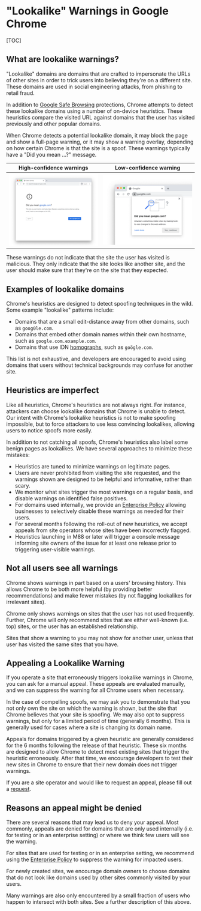# "Lookalike" Warnings in Google Chrome

[TOC]

## What are lookalike warnings?

"Lookalike" domains are domains that are crafted to impersonate the URLs of
other sites in order to trick users into believing they're on a different site.
These domains are used in social engineering attacks, from phishing to retail
fraud.

In addition to [Google Safe Browsing](https://safebrowsing.google.com/)
protections, Chrome attempts to detect these lookalike domains using a number of
on-device heuristics. These heuristics compare the visited URL against domains
that the user has visited previously and other popular domains.

When Chrome detects a potential lookalike domain, it may block the page and show
a full-page warning, or it may show a warning overlay, depending on how certain
Chrome is that the site is a spoof. These warnings typically have a "Did you
mean ...?" message.

| High-confidence warnings               | Low-confidence warning        |
|:--------------------------------------:|:-----------------------------:|
| ![Interstitial page](interstitial.png) | ![Safety Tip bubble](tip.png) |

These warnings do not indicate that the site the user has visited is malicious.
They only indicate that the site looks like another site, and the user should
make sure that they're on the site that they expected.

## Examples of lookalike domains

Chrome's heuristics are designed to detect spoofing techniques in the wild. Some
example "lookalike" patterns include:

 * Domains that are a small edit-distance away from other domains, such as
   `goog0le.com`.
 * Domains that embed other domain names within their own hostname, such as
   `google.com.example.com`.
 * Domains that use IDN
   [homographs](https://chromium.googlesource.com/chromium/src/+/main/docs/idn.md),
   such as `goögle.com`.

This list is not exhaustive, and developers are encouraged to avoid using
domains that users without technical backgrounds may confuse for another site.


## Heuristics are imperfect

Like all heuristics, Chrome's heuristics are not always right. For instance,
attackers can choose lookalike domains that Chrome is unable to detect. Our
intent with Chrome's lookalike heuristics is not to make spoofing impossible,
but to force attackers to use less convincing lookalikes, allowing users to
notice spoofs more easily.

In addition to not catching all spoofs, Chrome's heuristics also label some
benign pages as lookalikes. We have several approaches to minimize these
mistakes:

 * Heuristics are tuned to minimize warnings on legitimate pages.
 * Users are never prohibited from visiting the site requested, and the warnings
   shown are designed to be helpful and informative, rather than scary.
 * We monitor what sites trigger the most warnings on a regular basis, and
   disable warnings on identified false positives.
 * For domains used internally, we provide an [Enterprise
   Policy](https://cloud.google.com/docs/chrome-enterprise/policies/?policy=LookalikeWarningAllowlistDomains)
   allowing businesses to selectively disable these warnings as needed for their
   users.
 * For several months following the roll-out of new heuristics, we accept
   appeals from site operators whose sites have been incorrectly flagged.
 * Heuristics launching in M88 or later will trigger a console message informing
   site owners of the issue for at least one release prior to triggering
   user-visible warnings.


## Not all users see all warnings

Chrome shows warnings in part based on a users' browsing history. This allows
Chrome to be both more helpful (by providing better recommendations) and make
fewer mistakes (by not flagging lookalikes for irrelevant sites).

Chrome only shows warnings on sites that the user has not used frequently.
Further, Chrome will only recommend sites that are either well-known (i.e. top)
sites, or the user has an established relationship.

Sites that show a warning to you may not show for another user, unless that user
has visited the same sites that you have.


## Appealing a Lookalike Warning

If you operate a site that erroneously triggers lookalike warnings in Chrome,
you can ask for a manual appeal. These appeals are evaluated manually, and we
can suppress the warning for all Chrome users when necessary.

In the case of compelling spoofs, we may ask you to demonstrate that you not
only own the site on which the warning is shown, but the site that Chrome
believes that your site is spoofing. We may also opt to suppress warnings, but
only for a limited period of time (generally 6 months). This is generally used
for cases where a site is changing its domain name.

Appeals for domains triggered by a given heuristic are generally considered for
the 6 months following the release of that heuristic. These six months are
designed to allow Chrome to detect most existing sites that trigger the
heuristic erroneously. After that time, we encourage developers to test their
new sites in Chrome to ensure that their new domain does not trigger warnings.

If you are a site operator and would like to request an appeal, please fill out
a [request](https://forms.gle/BxV3JGbCbRjucDxq6).


## Reasons an appeal might be denied

There are several reasons that may lead us to deny your appeal. Most commonly,
appeals are denied for domains that are only used internally (i.e. for testing
or in an enterprise setting) or where we think few users will see the warning.

For sites that are used for testing or in an enterprise setting, we recommend
using the [Enterprise
Policy](https://cloud.google.com/docs/chrome-enterprise/policies/?policy=LookalikeWarningAllowlistDomains)
to suppress the warning for impacted users.

For newly created sites, we encourage domain owners to choose domains that do
not look like domains used by other sites commonly visited by your users.

Many warnings are also only encountered by a small fraction of users who happen
to intersect with both sites. See a further description of this above.

